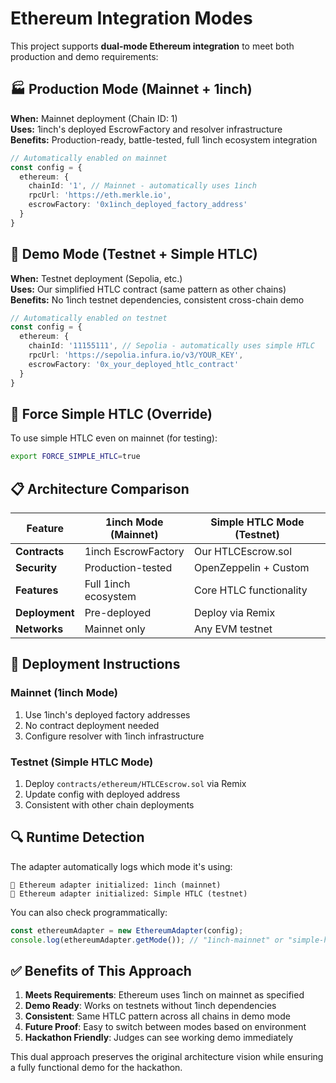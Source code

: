 # Ethereum Integration Modes

This project supports **dual-mode Ethereum integration** to meet both production and demo requirements:

## 🏭 Production Mode (Mainnet + 1inch)
**When:** Mainnet deployment (Chain ID: 1)  
**Uses:** 1inch's deployed EscrowFactory and resolver infrastructure  
**Benefits:** Production-ready, battle-tested, full 1inch ecosystem integration

```typescript
// Automatically enabled on mainnet
const config = {
  ethereum: {
    chainId: '1', // Mainnet - automatically uses 1inch
    rpcUrl: 'https://eth.merkle.io',
    escrowFactory: '0x1inch_deployed_factory_address'
  }
}
```

## 🧪 Demo Mode (Testnet + Simple HTLC)
**When:** Testnet deployment (Sepolia, etc.)  
**Uses:** Our simplified HTLC contract (same pattern as other chains)  
**Benefits:** No 1inch testnet dependencies, consistent cross-chain demo

```typescript
// Automatically enabled on testnet
const config = {
  ethereum: {
    chainId: '11155111', // Sepolia - automatically uses simple HTLC
    rpcUrl: 'https://sepolia.infura.io/v3/YOUR_KEY',
    escrowFactory: '0x_your_deployed_htlc_contract'
  }
}
```

## 🔧 Force Simple HTLC (Override)
To use simple HTLC even on mainnet (for testing):

```bash
export FORCE_SIMPLE_HTLC=true
```

## 📋 Architecture Comparison

| Feature | 1inch Mode (Mainnet) | Simple HTLC Mode (Testnet) |
|---------|----------------------|---------------------------|
| **Contracts** | 1inch EscrowFactory | Our HTLCEscrow.sol |
| **Security** | Production-tested | OpenZeppelin + Custom |
| **Features** | Full 1inch ecosystem | Core HTLC functionality |
| **Deployment** | Pre-deployed | Deploy via Remix |
| **Networks** | Mainnet only | Any EVM testnet |

## 🚀 Deployment Instructions

### Mainnet (1inch Mode)
1. Use 1inch's deployed factory addresses
2. No contract deployment needed
3. Configure resolver with 1inch infrastructure

### Testnet (Simple HTLC Mode)
1. Deploy `contracts/ethereum/HTLCEscrow.sol` via Remix
2. Update config with deployed address
3. Consistent with other chain deployments

## 🔍 Runtime Detection

The adapter automatically logs which mode it's using:

```
🔗 Ethereum adapter initialized: 1inch (mainnet)
🔗 Ethereum adapter initialized: Simple HTLC (testnet)
```

You can also check programmatically:
```typescript
const ethereumAdapter = new EthereumAdapter(config);
console.log(ethereumAdapter.getMode()); // "1inch-mainnet" or "simple-htlc-testnet"
```

## ✅ Benefits of This Approach

1. **Meets Requirements**: Ethereum uses 1inch on mainnet as specified
2. **Demo Ready**: Works on testnets without 1inch dependencies  
3. **Consistent**: Same HTLC pattern across all chains in demo mode
4. **Future Proof**: Easy to switch between modes based on environment
5. **Hackathon Friendly**: Judges can see working demo immediately

This dual approach preserves the original architecture vision while ensuring a fully functional demo for the hackathon.